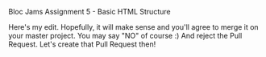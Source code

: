 Bloc Jams Assignment 5 - Basic HTML Structure

Here's my edit. Hopefully, it will make sense and you'll agree to merge it on your master project. You may say "NO" of course :) And reject the Pull Request. Let's create that Pull Request then!
